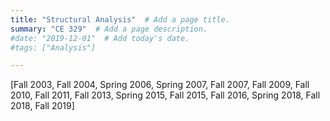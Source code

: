 ```yaml
---
title: "Structural Analysis"  # Add a page title.
summary: "CE 329"  # Add a page description.
#date: "2019-12-01"  # Add today's date.
#tags: ["Analysis"]

---
```

 [Fall 2003, Fall 2004, Spring 2006, Spring 2007, Fall 2007, Fall 2009, Fall 2010, Fall 2011, Fall 2013, Spring 2015, Fall 2015, Fall 2016, Spring 2018, Fall 2018, Fall 2019]